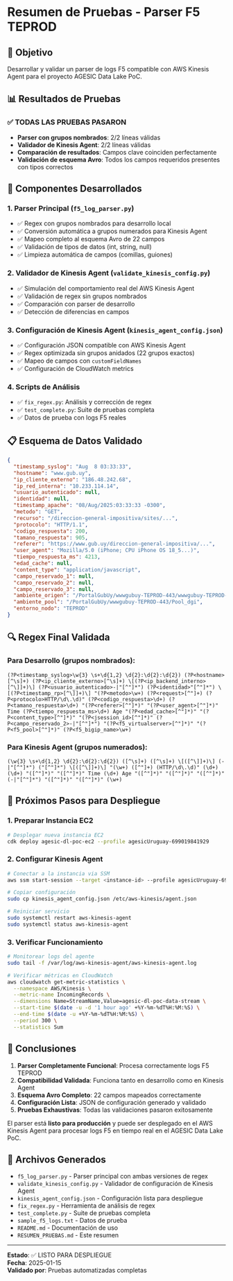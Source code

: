 # Resumen de Pruebas - Parser F5 TEPROD

## 🎯 Objetivo
Desarrollar y validar un parser de logs F5 compatible con AWS Kinesis Agent para el proyecto AGESIC Data Lake PoC.

## 📊 Resultados de Pruebas

### ✅ TODAS LAS PRUEBAS PASARON

- **Parser con grupos nombrados**: 2/2 líneas válidas
- **Validador de Kinesis Agent**: 2/2 líneas válidas  
- **Comparación de resultados**: Campos clave coinciden perfectamente
- **Validación de esquema Avro**: Todos los campos requeridos presentes con tipos correctos

## 🔧 Componentes Desarrollados

### 1. Parser Principal (`f5_log_parser.py`)
- ✅ Regex con grupos nombrados para desarrollo local
- ✅ Conversión automática a grupos numerados para Kinesis Agent
- ✅ Mapeo completo al esquema Avro de 22 campos
- ✅ Validación de tipos de datos (int, string, null)
- ✅ Limpieza automática de campos (comillas, guiones)

### 2. Validador de Kinesis Agent (`validate_kinesis_config.py`)
- ✅ Simulación del comportamiento real del AWS Kinesis Agent
- ✅ Validación de regex sin grupos nombrados
- ✅ Comparación con parser de desarrollo
- ✅ Detección de diferencias en campos

### 3. Configuración de Kinesis Agent (`kinesis_agent_config.json`)
- ✅ Configuración JSON compatible con AWS Kinesis Agent
- ✅ Regex optimizada sin grupos anidados (22 grupos exactos)
- ✅ Mapeo de campos con `customFieldNames`
- ✅ Configuración de CloudWatch metrics

### 4. Scripts de Análisis
- ✅ `fix_regex.py`: Análisis y corrección de regex
- ✅ `test_complete.py`: Suite de pruebas completa
- ✅ Datos de prueba con logs F5 reales

## 📋 Esquema de Datos Validado

```json
{
  "timestamp_syslog": "Aug  8 03:33:33",
  "hostname": "www.gub.uy", 
  "ip_cliente_externo": "186.48.242.68",
  "ip_red_interna": "10.233.114.14",
  "usuario_autenticado": null,
  "identidad": null,
  "timestamp_apache": "08/Aug/2025:03:33:33 -0300",
  "metodo": "GET",
  "recurso": "/direccion-general-impositiva/sites/...",
  "protocolo": "HTTP/1.1",
  "codigo_respuesta": 200,
  "tamano_respuesta": 905,
  "referer": "https://www.gub.uy/direccion-general-impositiva/...",
  "user_agent": "Mozilla/5.0 (iPhone; CPU iPhone OS 18_5...)",
  "tiempo_respuesta_ms": 4213,
  "edad_cache": null,
  "content_type": "application/javascript",
  "campo_reservado_1": null,
  "campo_reservado_2": null,
  "campo_reservado_3": null,
  "ambiente_origen": "/PortalGubUy/wwwgubuy-TEPROD-443/wwwgubuy-TEPROD-443",
  "ambiente_pool": "/PortalGubUy/wwwgubuy-TEPROD-443/Pool_dgi",
  "entorno_nodo": "TEPROD"
}
```

## 🔍 Regex Final Validada

### Para Desarrollo (grupos nombrados):
```regex
(?P<timestamp_syslog>\w{3} \s+\d{1,2} \d{2}:\d{2}:\d{2}) (?P<hostname>[^\s]+) (?P<ip_cliente_externo>[^\s]+) \[(?P<ip_backend_interno>[^\]]+)\] (?P<usuario_autenticado>-|"[^"]*") (?P<identidad>"[^"]*") \[(?P<timestamp_rp>[^\]]+)\] "(?P<metodo>\w+) (?P<request>[^"]+) (?P<protocolo>HTTP/\d\.\d)" (?P<codigo_respuesta>\d+) (?P<tamano_respuesta>\d+) "(?P<referer>[^"]*)" "(?P<user_agent>[^"]*)" Time (?P<tiempo_respuesta_ms>\d+) Age "(?P<edad_cache>[^"]*)" "(?P<content_type>[^"]*)" "(?P<jsession_id>[^"]*)" (?P<campo_reservado_2>-|"[^"]*") "(?P<f5_virtualserver>[^"]*)" "(?P<f5_pool>[^"]*)" (?P<f5_bigip_name>\w+)
```

### Para Kinesis Agent (grupos numerados):
```regex
(\w{3} \s+\d{1,2} \d{2}:\d{2}:\d{2}) ([^\s]+) ([^\s]+) \[([^\]]+)\] (-|"[^"]*") ("[^"]*") \[([^\]]+)\] "(\w+) ([^"]+) (HTTP/\d\.\d)" (\d+) (\d+) "([^"]*)" "([^"]*)" Time (\d+) Age "([^"]*)" "([^"]*)" "([^"]*)" (-|"[^"]*") "([^"]*)" "([^"]*)" (\w+)
```

## 🚀 Próximos Pasos para Despliegue

### 1. Preparar Instancia EC2
```bash
# Desplegar nueva instancia EC2
cdk deploy agesic-dl-poc-ec2 --profile agesicUruguay-699019841929
```

### 2. Configurar Kinesis Agent
```bash
# Conectar a la instancia via SSM
aws ssm start-session --target <instance-id> --profile agesicUruguay-699019841929

# Copiar configuración
sudo cp kinesis_agent_config.json /etc/aws-kinesis/agent.json

# Reiniciar servicio
sudo systemctl restart aws-kinesis-agent
sudo systemctl status aws-kinesis-agent
```

### 3. Verificar Funcionamiento
```bash
# Monitorear logs del agente
sudo tail -f /var/log/aws-kinesis-agent/aws-kinesis-agent.log

# Verificar métricas en CloudWatch
aws cloudwatch get-metric-statistics \
  --namespace AWS/Kinesis \
  --metric-name IncomingRecords \
  --dimensions Name=StreamName,Value=agesic-dl-poc-data-stream \
  --start-time $(date -u -d '1 hour ago' +%Y-%m-%dT%H:%M:%S) \
  --end-time $(date -u +%Y-%m-%dT%H:%M:%S) \
  --period 300 \
  --statistics Sum
```

## 🎉 Conclusiones

1. **Parser Completamente Funcional**: Procesa correctamente logs F5 TEPROD
2. **Compatibilidad Validada**: Funciona tanto en desarrollo como en Kinesis Agent
3. **Esquema Avro Completo**: 22 campos mapeados correctamente
4. **Configuración Lista**: JSON de configuración generado y validado
5. **Pruebas Exhaustivas**: Todas las validaciones pasaron exitosamente

El parser está **listo para producción** y puede ser desplegado en el AWS Kinesis Agent para procesar logs F5 en tiempo real en el AGESIC Data Lake PoC.

## 📁 Archivos Generados

- `f5_log_parser.py` - Parser principal con ambas versiones de regex
- `validate_kinesis_config.py` - Validador de configuración de Kinesis Agent  
- `kinesis_agent_config.json` - Configuración lista para despliegue
- `fix_regex.py` - Herramienta de análisis de regex
- `test_complete.py` - Suite de pruebas completa
- `sample_f5_logs.txt` - Datos de prueba
- `README.md` - Documentación de uso
- `RESUMEN_PRUEBAS.md` - Este resumen

---

**Estado**: ✅ LISTO PARA DESPLIEGUE  
**Fecha**: 2025-01-15  
**Validado por**: Pruebas automatizadas completas
